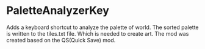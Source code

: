 # PaletteAnalyzerKey
Adds a keyboard shortcut to analyze the palette of world.
The sorted palette is written to the tiles.txt file. 
Which is needed to create art.
The mod was created based on the QS(Quick Save) mod.
